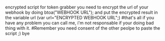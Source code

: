 encrypted script for token grabber
you need to encrypt the url of your webhook by doing btoa("WEBHOOK URL");
and put the encrypted result in the variable url (var url="ENCRYPTED WEBHOOK URL";)
#that's all if you have any problem you can call me, i'm not responsable if your doing bad thing with it.
#Remember you need consent of the other peolpe to paste the script ;)
bye
